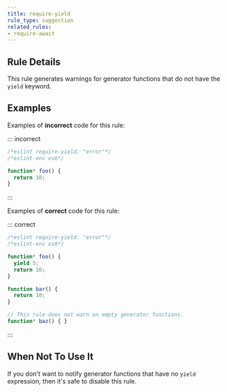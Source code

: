 ```yaml
---
title: require-yield
rule_type: suggestion
related_rules:
- require-await
---
```


## Rule Details

This rule generates warnings for generator functions that do not have the `yield` keyword.

## Examples

Examples of **incorrect** code for this rule:

::: incorrect

```js
/*eslint require-yield: "error"*/
/*eslint-env es6*/

function* foo() {
  return 10;
}
```

:::

Examples of **correct** code for this rule:

::: correct

```js
/*eslint require-yield: "error"*/
/*eslint-env es6*/

function* foo() {
  yield 5;
  return 10;
}

function bar() {
  return 10;
}

// This rule does not warn on empty generator functions.
function* baz() { }
```

:::

## When Not To Use It

If you don't want to notify generator functions that have no `yield` expression, then it's safe to disable this rule.
